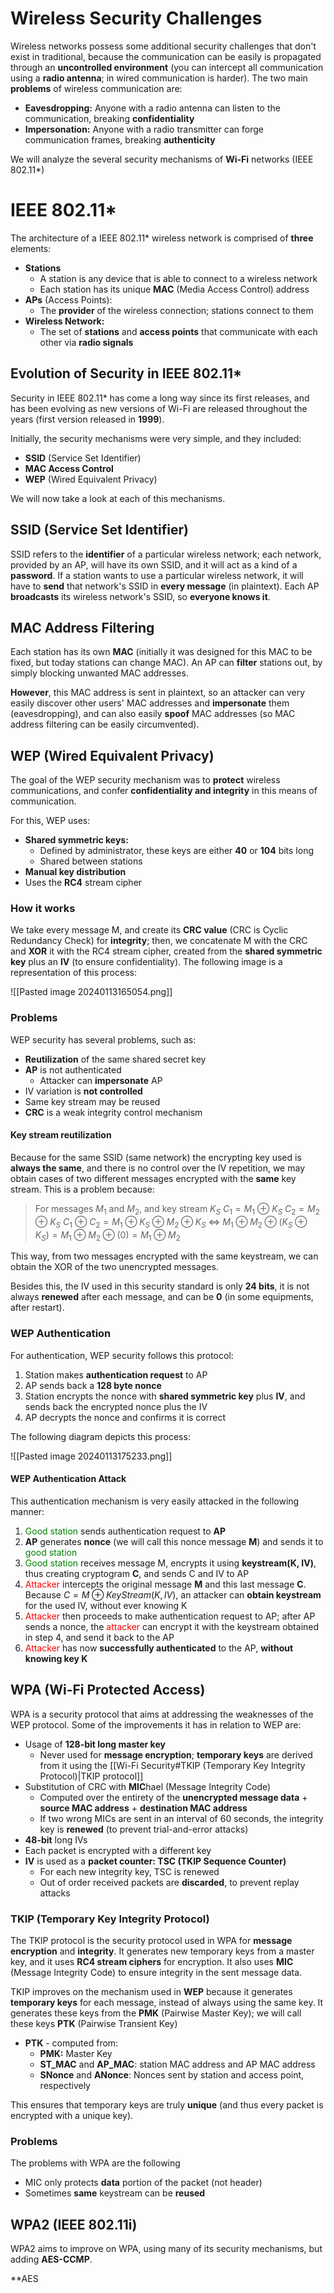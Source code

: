 # Wireless Security Challenges

Wireless networks possess some additional security challenges that don't exist in traditional, because the communication can be easily is propagated through an **uncontrolled environment** (you can intercept all communication using a **radio antenna**; in wired communication is harder). The two main **problems** of wireless communication are:

- **Eavesdropping:** Anyone with a radio antenna can listen to the communication, breaking **confidentiality**
- **Impersonation:** Anyone with a radio transmitter can forge communication frames, breaking **authenticity**

We will analyze the several security mechanisms of **Wi-Fi** networks (IEEE 802.11*)

# IEEE 802.11*

The architecture of a IEEE 802.11* wireless network is comprised of **three** elements:

- **Stations**
	- A station is any device that is able to connect to a wireless network
	- Each station has its unique **MAC** (Media Access Control) address
- **APs** (Access Points):
	- The **provider** of the wireless connection; stations connect to them
- **Wireless Network:**
	- The set of **stations** and **access points** that communicate with each other via **radio signals**

## Evolution of Security in IEEE 802.11*

Security in IEEE 802.11* has come a long way since its first releases, and has been evolving as new versions of Wi-Fi are released throughout the years (first version released in **1999**).

Initially, the security mechanisms were very simple, and they included:

- **SSID** (Service Set Identifier)
- **MAC Access Control**
- **WEP** (Wired Equivalent Privacy)

We will now take a look at each of this mechanisms.

## SSID (Service Set Identifier)

SSID refers to the **identifier** of a particular wireless network; each network, provided by an AP, will have its own SSID, and it will act as a kind of a **password**. If a station wants to use a particular wireless network, it will have to **send** that network's SSID in **every message** (in plaintext). Each AP **broadcasts** its wireless network's SSID, so **everyone knows it**.

## MAC Address Filtering

Each station has its own **MAC** (initially it was designed for this MAC to be fixed, but today stations can change MAC). An AP can **filter** stations out, by simply blocking unwanted MAC addresses.

**However**, this MAC address is sent in plaintext, so an attacker can very easily discover other users' MAC addresses and **impersonate** them (eavesdropping), and can also easily **spoof** MAC addresses (so MAC address filtering can be easily circumvented).

## WEP (Wired Equivalent Privacy)

The goal of the WEP security mechanism was to **protect** wireless communications, and confer **confidentiality and integrity** in this means of communication.

For this, WEP uses:

- **Shared symmetric keys:**
	- Defined by administrator, these keys are either **40** or **104** bits long
	- Shared between stations
- **Manual key distribution**
- Uses the **RC4** stream cipher

### How it works

We take every message M, and create its **CRC value** (CRC is Cyclic Redundancy Check) for **integrity**; then, we concatenate M with the CRC and **XOR** it with the RC4 stream cipher, created from the **shared symmetric key** plus an **IV** (to ensure confidentiality). The following image is a representation of this process:

![[Pasted image 20240113165054.png]]

### Problems

WEP security has several problems, such as:

- **Reutilization** of the same shared secret key
- **AP** is not authenticated
	- Attacker can **impersonate** AP
- IV variation is **not controlled**
- Same key stream may be reused
- **CRC** is a weak integrity control mechanism

#### Key stream reutilization

Because for the same SSID (same network) the encrypting key used is **always the same**, and there is no control over the IV repetition, we may obtain cases of two different messages encrypted with the **same** key stream. This is a problem because:

> For messages $M_1$ and $M_2$, and key stream $K_S$
> $C_1 = M_1$ $\oplus$ $K_S$
> $C_2 = M_2$ $\oplus$ $K_S$
> $C_1$ $\oplus$ $C_2 = M_1 \oplus K_S \oplus M_2 \oplus K_S$ 
> <=>
> $M_1 \oplus M_2 \oplus (K_S \oplus K_S) = M_1 \oplus M_2 \oplus (0) = M_1 \oplus M_2$

This way, from two messages encrypted with the same keystream, we can obtain the XOR of the two unencrypted messages.

Besides this, the IV used in this security standard is only **24 bits**, it is not always **renewed** after each message, and can be **0** (in some equipments, after restart).

### WEP Authentication

For authentication, WEP security follows this protocol:

1. Station makes **authentication request** to AP
2. AP sends back a **128 byte nonce**
3. Station encrypts the nonce with **shared symmetric key** plus **IV**, and sends back the encrypted nonce plus the IV
4. AP decrypts the nonce and confirms it is correct

The following diagram depicts this process:

![[Pasted image 20240113175233.png]]

#### WEP Authentication Attack

This authentication mechanism is very easily attacked in the following manner:

1. <span style="color:green">Good station</span> sends authentication request to **AP**
2. **AP** generates **nonce** (we will call this nonce message **M**) and sends it to <span style="color:green">good station</span>
3. <span style="color:green">Good station</span> receives message M, encrypts it using **keystream(K, IV)**, thus creating cryptogram **C**, and sends C and IV to AP
4. <span style="color:red">Attacker</span> intercepts the original message **M** and this last message **C**. Because $C = M \oplus KeyStream(K, IV)$, an attacker can **obtain keystream** for the used IV, without ever knowing K
5. <span style="color:red">Attacker</span> then proceeds to make authentication request to AP; after AP sends a nonce, the <span style="color:red">attacker</span> can encrypt it with the keystream obtained in step 4, and send it back to the AP
6. <span style="color:red">Attacker</span> has now **successfully authenticated** to the AP, **without knowing key K**

## WPA (Wi-Fi Protected Access)

WPA is a security protocol that aims at addressing the weaknesses of the WEP protocol. Some of the improvements it has in relation to WEP are:

- Usage of **128-bit long master key**
	- Never used for **message encryption**; **temporary keys** are derived from it using the [[Wi-Fi Security#TKIP (Temporary Key Integrity Protocol)|TKIP protocol]]
- Substitution of CRC with **MIC**hael (Message Integrity Code)
	- Computed over the entirety of the **unencrypted message data** + **source MAC address** + **destination MAC address**
	- If two wrong MICs are sent in an interval of 60 seconds, the integrity key is **renewed** (to prevent trial-and-error attacks)
- **48-bit** long IVs
- Each packet is encrypted with a different key
- **IV** is used as a **packet counter: TSC (TKIP Sequence Counter)**
	- For each new integrity key, TSC is renewed
	- Out of order received packets are **discarded**, to prevent replay attacks

### TKIP (Temporary Key Integrity Protocol)

The TKIP protocol is the security protocol used in WPA for **message encryption** and **integrity**. It generates new temporary keys from a master key, and it uses **RC4 stream ciphers** for encryption. It also uses **MIC** (Message Integrity Code) to ensure integrity in the sent message data.

TKIP improves on the mechanism used in **WEP** because it generates **temporary keys** for each message, instead of always using the same key. It generates these keys from the **PMK** (Pairwise Master Key); we will call these keys **PTK** (Pairwise Transient Key)

- **PTK** - computed from:
	- **PMK:** Master Key
	- **ST_MAC** and **AP_MAC**: station MAC address and AP MAC address
	- **SNonce** and **ANonce**: Nonces sent by station and access point, respectively

This ensures that temporary keys are truly **unique** (and thus every packet is encrypted with a unique key).

### Problems

The problems with WPA are the following

- MIC only protects **data** portion of the packet (not header)
- Sometimes **same** keystream can be **reused**

## WPA2 (IEEE 802.11i)

WPA2 aims to improve on WPA, using many of its security mechanisms, but adding **AES-CCMP**.

**AES